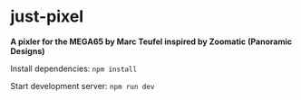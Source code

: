 # just-pixel

**A pixler for the MEGA65 by Marc Teufel
inspired by Zoomatic (Panoramic Designs)**

Install dependencies:
`npm install
`

Start development server:
`npm run dev
`


